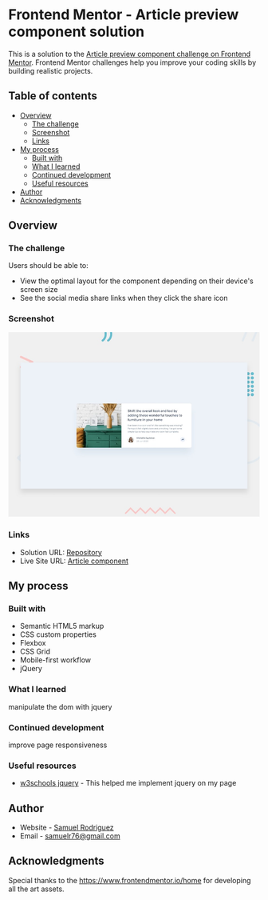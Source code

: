 # Frontend Mentor - Article preview component solution

This is a solution to the [Article preview component challenge on Frontend Mentor](https://www.frontendmentor.io/challenges/article-preview-component-dYBN_pYFT). Frontend Mentor challenges help you improve your coding skills by building realistic projects. 

## Table of contents

- [Overview](#overview)
  - [The challenge](#the-challenge)
  - [Screenshot](#screenshot)
  - [Links](#links)
- [My process](#my-process)
  - [Built with](#built-with)
  - [What I learned](#what-i-learned)
  - [Continued development](#continued-development)
  - [Useful resources](#useful-resources)
- [Author](#author)
- [Acknowledgments](#acknowledgments)


## Overview

### The challenge

Users should be able to:

- View the optimal layout for the component depending on their device's screen size
- See the social media share links when they click the share icon

### Screenshot

![Article](./design/desktop-preview.jpg)


### Links

- Solution URL: [Repository](https://github.com/samuelpklm/Sarut.github.io/tree/main/article-preview-component-master)
- Live Site URL: [Article component](https://prismatic-youtiao-0bb5b6.netlify.app)

## My process

### Built with

- Semantic HTML5 markup
- CSS custom properties
- Flexbox
- CSS Grid
- Mobile-first workflow
- jQuery


### What I learned

manipulate the dom with jquery


### Continued development

improve page responsiveness


### Useful resources

- [w3schools jquery](https://www.w3schools.com/jquery/default.asp) - This helped me implement jquery on my page


## Author

- Website - [Samuel Rodriguez](https://github.com/samuelpklm)
- Email - samuelr76@gmail.com


## Acknowledgments

Special thanks to the https://www.frontendmentor.io/home for developing all the art assets.
